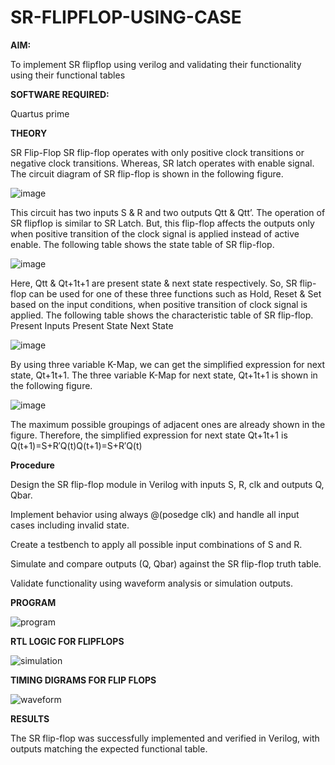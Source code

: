 # SR-FLIPFLOP-USING-CASE

**AIM:**

To implement  SR flipflop using verilog and validating their functionality using their functional tables

**SOFTWARE REQUIRED:**

Quartus prime

**THEORY**

SR Flip-Flop SR flip-flop operates with only positive clock transitions or negative clock transitions. Whereas, SR latch operates with enable signal. The circuit diagram of SR flip-flop is shown in the following figure.

![image](https://github.com/naavaneetha/SR-FLIPFLOP-USING-CASE/assets/154305477/0f710028-ad52-4d3e-9276-8714cf023a25)

 
This circuit has two inputs S & R and two outputs Qtt & Qtt’. The operation of SR flipflop is similar to SR Latch. But, this flip-flop affects the outputs only when positive transition of the clock signal is applied instead of active enable. The following table shows the state table of SR flip-flop.

![image](https://github.com/naavaneetha/SR-FLIPFLOP-USING-CASE/assets/154305477/dabfc4f4-87e3-4cbc-9472-f89ee1b5ed30)

 
Here, Qtt & Qt+1t+1 are present state & next state respectively. So, SR flip-flop can be used for one of these three functions such as Hold, Reset & Set based on the input conditions, when positive transition of clock signal is applied. The following table shows the characteristic table of SR flip-flop. Present Inputs Present State Next State

![image](https://github.com/naavaneetha/SR-FLIPFLOP-USING-CASE/assets/154305477/dd90d16c-aec5-4290-a586-e2346b1e9eb5)

 
By using three variable K-Map, we can get the simplified expression for next state, Qt+1t+1. The three variable K-Map for next state, Qt+1t+1 is shown in the following figure.

![image](https://github.com/naavaneetha/SR-FLIPFLOP-USING-CASE/assets/154305477/473efad6-d70b-4ca7-aeb7-898bbfca319f)

 
The maximum possible groupings of adjacent ones are already shown in the figure. Therefore, the simplified expression for next state Qt+1t+1 is Q(t+1)=S+R′Q(t)Q(t+1)=S+R′Q(t)

**Procedure**

Design the SR flip-flop module in Verilog with inputs S, R, clk and outputs Q, Qbar.

Implement behavior using always @(posedge clk) and handle all input cases including invalid state.

Create a testbench to apply all possible input combinations of S and R.

Simulate and compare outputs (Q, Qbar) against the SR flip-flop truth table.

Validate functionality using waveform analysis or simulation outputs.

**PROGRAM**

![program](https://github.com/user-attachments/assets/e081af83-1390-4d28-99c0-e3db4426d302)

**RTL LOGIC FOR FLIPFLOPS**

![simulation](https://github.com/user-attachments/assets/500cce13-0c80-4eff-a35c-94856e22e084)

**TIMING DIGRAMS FOR FLIP FLOPS**

![waveform](https://github.com/user-attachments/assets/5f7f1ee1-bb2e-47b2-b396-5d6694b99e6c)

**RESULTS**

The SR flip-flop was successfully implemented and verified in Verilog, with outputs matching the expected functional table.
